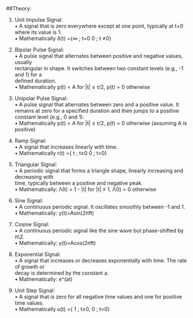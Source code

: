 ##Theory: 
1. Unit Impulse Signal:  
  • A signal that is zero everywhere except at one point, typically at t=0 where its value 
              is 1.   
• Mathematically δ(t) ={∞ ; t=0
                        0 ; t ≠0}   
3. Bipolar Pulse Signal:  
• A pulse signal that alternates between positive and negative values, usually  
rectangular in shape. It switches between two constant levels (e.g., -1 and 1) for a  
defined duration.  
• Mathematically p(t) = A for |t| ≤ τ/2, p(t) = 0 otherwise  
 4. Unipolar Pulse Signal:  
• A pulse signal that alternates between zero and a positive value. It remains at zero 
for a specified duration and then jumps to a positive constant level (e.g., 0 and 1).  
• Mathematically p(t) = A for |t| ≤ τ/2, p(t) = 0 otherwise (assuming A is positive) 
 
5. Ramp Signal:  
• A signal that increases linearly with time.   
• Mathematically r(t) ={ t ; t≥0 
0 ; t<0}  
6. Triangular Signal:  
• A periodic signal that forms a triangle shape, linearly increasing and decreasing with  
time, typically between a positive and negative peak.  
• Mathematically:  Λ(t) = 1 - |t| for |t| ≤ 1,  Λ(t) = 0 otherwise  
  
7. Sine Signal:  
• A continuous periodic signal. It oscillates smoothly between -1 and 1.  
• Mathematically: y(t)=Asin(2πft)  
   
8. Cosine Signal:  
• A continuous periodic signal like the sine wave but phase-shifted by π\2.  
• Mathematically: y(t)=Acos(2πft)  
  
9. Exponential Signal:  
• A signal that increases or decreases exponentially with time. The rate of growth or  
decay is determined by the constant a.  
• Mathematically: e^(at)  
  
10. Unit Step Signal:  
• A signal that is zero for all negative time values and one for positive time values.  
• Mathematically u(t) ={ 1 ; t≥0, 
                                              0 ; t<0} 
 
 
 
 
 
 
 
 
 
 
 
 
 
 
 
 
 
 
 
 
 
 
 
 
 
 
 
 
 
 
